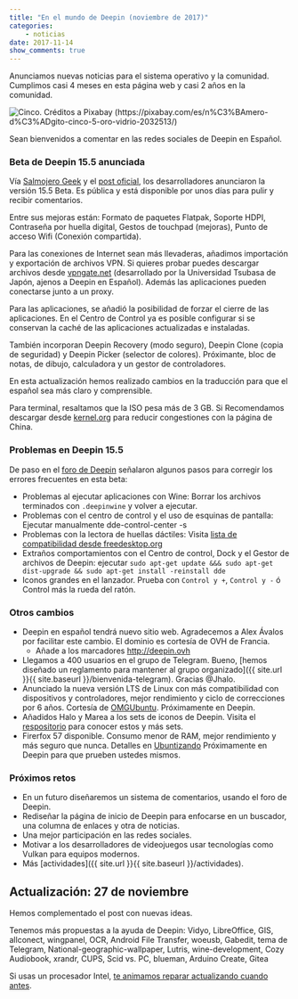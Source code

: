 ```yaml
---
title: "En el mundo de Deepin (noviembre de 2017)"
categories:
    - noticias
date: 2017-11-14
show_comments: true
---
```


Anunciamos nuevas noticias para el sistema operativo y la comunidad. Cumplimos casi 4 meses en esta página web y casi 2 años en la comunidad.

<img src="{{ site.baseurl }}/images/posts/cinco.jpg" alt="Cinco. Créditos a  Pixabay (https://pixabay.com/es/n%C3%BAmero-d%C3%ADgito-cinco-5-oro-vidrio-2032513/)">


Sean bienvenidos a comentar en las redes sociales de Deepin en Español.

### Beta de Deepin 15.5 anunciada
Vía [Salmojero Geek](https://salmorejogeek.com/2017/11/10/disponible-deepin-15-5-beta-publica-se-acerca-la-version-final/) y el [post oficial](https://www.deepin.org/en/2017/11/15/deepin-15-5-beta-small-and-beautiful-features/), los desarrolladores anunciaron la versión 15.5 Beta. Es pública y está disponible por unos días para pulir y recibir comentarios.

Entre sus mejoras están: Formato de paquetes Flatpak, Soporte HDPI,   Contraseña por huella digital, Gestos de touchpad (mejoras), Punto de acceso Wifi (Conexión compartida).

Para las conexiones de Internet sean más llevaderas, añadimos importación y exportación de archivos VPN. Si quieres probar puedes descargar archivos desde [vpngate.net](http://vpngate.net/) (desarrollado por la Universidad Tsubasa de Japón, ajenos a Deepin en Español). Además las aplicaciones pueden conectarse junto a un proxy.

Para las aplicaciones, se añadió la posibilidad de forzar el cierre de las aplicaciones. En el Centro de Control ya es posible configurar si se conservan la caché de las aplicaciones actualizadas e instaladas.

También incorporan Deepin Recovery (modo seguro), Deepin Clone (copia de seguridad) y Deepin Picker (selector de colores). Próximante, bloc de notas, de dibujo, calculadora y un gestor de controladores.

En esta actualización hemos realizado cambios en la traducción para que el español sea más claro y comprensible.

Para terminal, resaltamos que la ISO pesa más de 3 GB. Si Recomendamos descargar desde [kernel.org](http://mirrors.kernel.org/deepin-cd/) para reducir congestiones con la página de China.

###  Problemas en Deepin 15.5
De paso en el [foro de Deepin](https://bbs.deepin.org/forum.php?mod=viewthread&tid=148200&extra=page%3D1) señalaron algunos pasos para corregir los errores frecuentes en esta beta:

* Problemas al ejecutar aplicaciones con Wine: Borrar los archivos terminados con `.deepinwine` y volver a ejecutar.
* Problemas con el centro de control y el uso de esquinas de pantalla:
Ejecutar manualmente dde-control-center -s
* Problemas con la lectora de huellas dáctiles: Visita [lista de compatibilidad desde freedesktop.org](https://www.freedesktop.org/wiki/Software/fprint/libfprint/Supported_devices/)
* Extraños comportamientos con el Centro de control, Dock y el Gestor de archivos de Deepin: ejecutar `sudo apt-get update &&& sudo apt-get dist-upgrade && sudo apt-get install -reinstall dde`
* Iconos grandes en el lanzador. Prueba con `Control y +`, `Control y -` ó Control más la rueda del ratón.

### Otros cambios
* Deepin en español tendrá nuevo sitio web. Agradecemos a Alex Ávalos por facilitar este cambio. El dominio es cortesía de OVH de Francia.
  - Añade a los marcadores http://deepin.ovh
* Llegamos a 400 usuarios en el grupo de Telegram. Bueno, [hemos diseñado un reglamento para mantener al grupo organizado]({{ site.url }}{{ site.baseurl }}/bienvenida-telegram). Gracias @Jhalo.
* Anunciado la nueva versión LTS de Linux con más compatibilidad con dispositivos y controladores, mejor rendimiento y ciclo de correcciones por 6 años. Cortesía de [OMGUbuntu](http://www.omgubuntu.co.uk/2017/11/linux-kernel-4-14-lts-features). Próximamente en Deepin.
* Añadidos Halo y Marea a los sets de iconos de Deepin. Visita el [respositorio](https://github.com/deepin-espanol/deepin-icon-theme-community) para conocer estos y más sets.
* Firerfox 57 disponible. Consumo menor de RAM, mejor rendimiento y más seguro que nunca. Detalles en [Ubuntizando](https://www.ubuntizando.com/ya-puedes-actualizar-a-firefox-quantum-usando-repositorios-ppa/) Próximamente en Deepin para que prueben ustedes mismos.

### Próximos retos
* En un futuro diseñaremos un sistema de comentarios, usando el foro de Deepin.
* Rediseñar la página de inicio de Deepin para enfocarse en un buscador, una columna de enlaces y otra de noticias.
* Una mejor participación en las redes sociales.
* Motivar a los desarrolladores de videojuegos usar tecnologías como Vulkan para equipos modernos.
* Más [actividades]({{ site.url }}{{ site.baseurl }}/actividades).

## Actualización: 27 de noviembre
Hemos complementado el post con nuevas ideas.

Tenemos más propuestas a la ayuda de Deepin: Vidyo, LibreOffice, GIS, allconect, wingpanel, OCR, Android File Transfer, woeusb, Gabedit, tema de Telegram, National-geographic-wallpaper, Lutris, wine-development, Cozy Audiobook, xrandr, CUPS, Scid vs. PC, blueman, Arduino Create, Gitea

Si usas un procesador Intel, [te animamos reparar actualizando cuando antes](https://www.muylinux.com/2017/11/24/vulnerabilidad-firmware-intel/).
